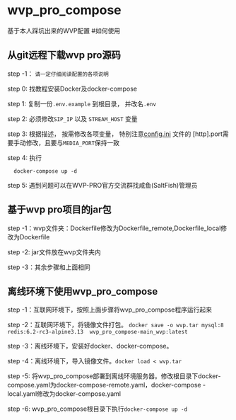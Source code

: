 # wvp_pro_compose
基于本人踩坑出来的WVP配置
#如何使用

## 从git远程下载wvp pro源码
  step -1： ``请一定仔细阅读配置的各项说明``
  
  step 0: 找教程安装Docker及docker-compose

  step 1: 复制一份``.env.example`` 到根目录， 并改名``.env``

  step 2: 必须修改``SIP_IP`` 以及 ``STREAM_HOST`` 变量

  step 3: 根据描述， 按需修改各项变量， 特别注意[config.ini](./wvp/config/config.ini) 文件的 [http].port需要手动修改，且要与``MEDIA_PORT``保持一致

  step 4: 执行

      docker-compose up -d
  
  step 5: 遇到问题可以在WVP-PRO官方交流群找咸鱼(SaltFish)管理员
  
## 基于wvp pro项目的jar包
  step -1：wvp文件夹：Dockerfile修改为Dockerfile_remote,Dockerfile_local修改为Dockerfile
  
  step -2: jar文件放在wvp文件夹内
  
  step -3：其余步骤和上面相同
  

## 离线环境下使用wvp_pro_compose
  step -1：互联网环境下，按照上面步骤将wvp_pro_compose程序运行起来
  
  step -2：互联网环境下，将镜像文件打包。 ``docker save -o wvp.tar mysql:8 redis:6.2-rc3-alpine3.13  wvp_pro_compose-main_wvp:latest`` 
  
  step -3：离线环境下，安装好docker、docker-compose。
  
  step -4：离线环境下，导入镜像文件。``docker load < wvp.tar``
  
  step -5: 将wvp_pro_compose部署到离线环境服务器。修改根目录下docker-compose.yaml为docker-compose-remote.yaml，docker-compose - local.yaml修改为docker-compose.yaml
  
  step -6: wvp_pro_compose根目录下执行``docker-compose up -d``
